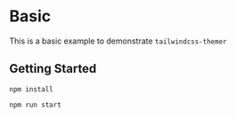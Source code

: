 # Basic

This is a basic example to demonstrate `tailwindcss-themer`

## Getting Started

`npm install`

`npm run start`
